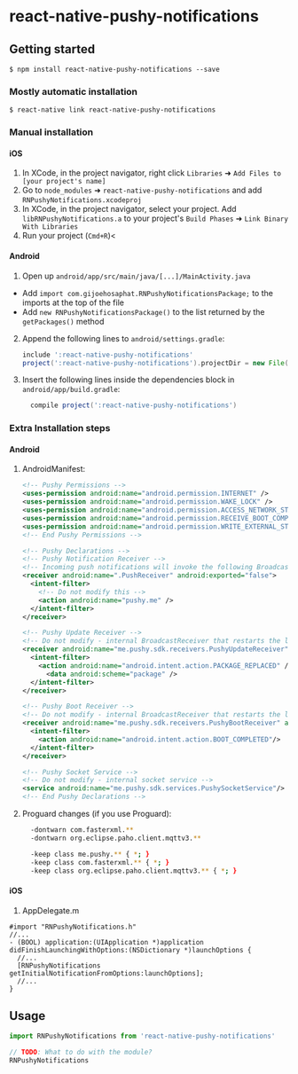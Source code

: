 
# react-native-pushy-notifications

## Getting started

`$ npm install react-native-pushy-notifications --save`

### Mostly automatic installation

`$ react-native link react-native-pushy-notifications`

### Manual installation


#### iOS

1. In XCode, in the project navigator, right click `Libraries` ➜ `Add Files to [your project's name]`
2. Go to `node_modules` ➜ `react-native-pushy-notifications` and add `RNPushyNotifications.xcodeproj`
3. In XCode, in the project navigator, select your project. Add `libRNPushyNotifications.a` to your project's `Build Phases` ➜ `Link Binary With Libraries`
4. Run your project (`Cmd+R`)<

#### Android

1. Open up `android/app/src/main/java/[...]/MainActivity.java`
  - Add `import com.gijoehosaphat.RNPushyNotificationsPackage;` to the imports at the top of the file
  - Add `new RNPushyNotificationsPackage()` to the list returned by the `getPackages()` method
2. Append the following lines to `android/settings.gradle`:
  	```groovy
  	include ':react-native-pushy-notifications'
  	project(':react-native-pushy-notifications').projectDir = new File(rootProject.projectDir, 	'../node_modules/react-native-pushy-notifications/android')
  	```
3. Insert the following lines inside the dependencies block in `android/app/build.gradle`:
  	```groovy
      compile project(':react-native-pushy-notifications')
  	```

### Extra Installation steps

#### Android
1. AndroidManifest:
    ```xml
    <!-- Pushy Permissions -->
    <uses-permission android:name="android.permission.INTERNET" />
    <uses-permission android:name="android.permission.WAKE_LOCK" />
    <uses-permission android:name="android.permission.ACCESS_NETWORK_STATE" />
    <uses-permission android:name="android.permission.RECEIVE_BOOT_COMPLETED" />
    <uses-permission android:name="android.permission.WRITE_EXTERNAL_STORAGE"/>
    <!-- End Pushy Permissions -->

    <!-- Pushy Declarations -->
    <!-- Pushy Notification Receiver -->
    <!-- Incoming push notifications will invoke the following BroadcastReceiver -->
    <receiver android:name=".PushReceiver" android:exported="false">
      <intent-filter>
        <!-- Do not modify this -->
        <action android:name="pushy.me" />
      </intent-filter>
    </receiver>

    <!-- Pushy Update Receiver -->
    <!-- Do not modify - internal BroadcastReceiver that restarts the listener service -->
    <receiver android:name="me.pushy.sdk.receivers.PushyUpdateReceiver" android:exported="false">
      <intent-filter>
        <action android:name="android.intent.action.PACKAGE_REPLACED" />
          <data android:scheme="package" />
      </intent-filter>
    </receiver>

    <!-- Pushy Boot Receiver -->
    <!-- Do not modify - internal BroadcastReceiver that restarts the listener service -->
    <receiver android:name="me.pushy.sdk.receivers.PushyBootReceiver" android:exported="false">
      <intent-filter>
        <action android:name="android.intent.action.BOOT_COMPLETED"/>
      </intent-filter>
    </receiver>

    <!-- Pushy Socket Service -->
    <!-- Do not modify - internal socket service -->
    <service android:name="me.pushy.sdk.services.PushySocketService"/>
    <!-- End Pushy Declarations -->
    ```
2. Proguard changes (if you use Proguard):
    ```bash
      -dontwarn com.fasterxml.**
      -dontwarn org.eclipse.paho.client.mqttv3.**

      -keep class me.pushy.** { *; }
      -keep class com.fasterxml.** { *; }
      -keep class org.eclipse.paho.client.mqttv3.** { *; }
    ```

#### iOS
1. AppDelegate.m
  ```objc
  #import "RNPushyNotifications.h"
  //...
  - (BOOL) application:(UIApplication *)application didFinishLaunchingWithOptions:(NSDictionary *)launchOptions {
    //...
    [RNPushyNotifications getInitialNotificationFromOptions:launchOptions];
    //...
  }
  ```

## Usage
```javascript
import RNPushyNotifications from 'react-native-pushy-notifications'

// TODO: What to do with the module?
RNPushyNotifications
```
